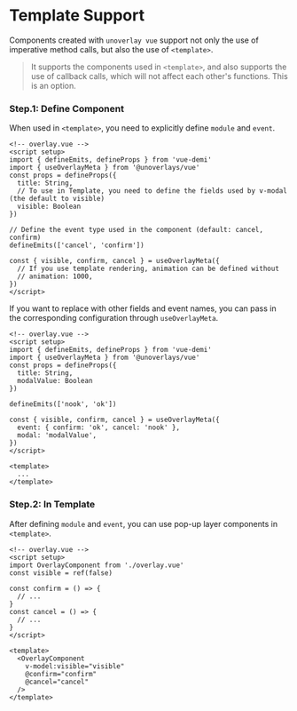 # Template Support

Components created with `unoverlay vue` support not only the use of imperative method calls, but also the use of `<template>`.

> It supports the components used in `<template>`, and also supports the use of callback calls, which will not affect each other's functions. This is an option.

### Step.1: Define Component

When used in `<template>`, you need to explicitly define `module` and `event`.

```vue
<!-- overlay.vue -->
<script setup>
import { defineEmits, defineProps } from 'vue-demi'
import { useOverlayMeta } from '@unoverlays/vue'
const props = defineProps({
  title: String,
  // To use in Template, you need to define the fields used by v-modal (the default to visible)
  visible: Boolean
})

// Define the event type used in the component (default: cancel, confirm)
defineEmits(['cancel', 'confirm'])

const { visible, confirm, cancel } = useOverlayMeta({
  // If you use template rendering, animation can be defined without
  // animation: 1000,
})
</script>
```

If you want to replace with other fields and event names, you can pass in the corresponding configuration through `useOverlayMeta`.

```vue
<!-- overlay.vue -->
<script setup>
import { defineEmits, defineProps } from 'vue-demi'
import { useOverlayMeta } from '@unoverlays/vue'
const props = defineProps({
  title: String,
  modalValue: Boolean
})

defineEmits(['nook', 'ok'])

const { visible, confirm, cancel } = useOverlayMeta({
  event: { confirm: 'ok', cancel: 'nook' },
  modal: 'modalValue',
})
</script>

<template>
  ...
</template>
```

### Step.2: In Template

After defining `module` and `event`, you can use pop-up layer components in `<template>`.

```vue
<!-- overlay.vue -->
<script setup>
import OverlayComponent from './overlay.vue'
const visible = ref(false)

const confirm = () => {
  // ...
}
const cancel = () => {
  // ...
}
</script>

<template>
  <OverlayComponent
    v-model:visible="visible"
    @confirm="confirm"
    @cancel="cancel"
  />
</template>
```